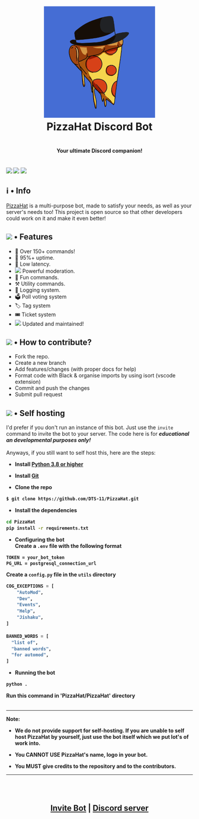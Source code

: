 <h1 align="center">
    <img src="./assets/bot-logo.png" width="300" height="300"/> <br>
PizzaHat Discord Bot <h1/>
	
<h4 align="center"> Your ultimate Discord companion! <h4/>
  </a><br>
  <img src="https://img.shields.io/badge/discord.py-2.3.2-blue?style=flat" />
  <img src="https://img.shields.io/badge/Python-3.11-green?style=flat&logo=python" />
  <img src="https://github.com/DTS-11/PizzaHat/actions/workflows/codeql-analysis.yml/badge.svg" />
</h1>
	

## ℹ️ • Info

[PizzaHat](https://pizzahat.netlify.app) is a multi-purpose bot, made to satisfy your needs, as well as your server's needs too! This project is open source so that other developers could work on it and make it even better!

	
## <img src="https://cdn.discordapp.com/emojis/800797566471897088.png?size=80" height="30px"> • Features

- 📌 Over 150+ commands! </li>
- 🔼 95%+ uptime. </li>
- 🏓 Low latency. </li>
- <img src="https://cdn.discordapp.com/emojis/847248846526087239.png?size=80" height="19px"> Powerful moderation. </li>
- 🥳 Fun commands. </li>
- ⚒️ Utility commands. </li>
- 📔 Logging system. </li>
- 🗳 Poll voting system </li>
- 🏷 Tag system </li>
- 🎟 Ticket system </li>
- <img src="https://cdn.discordapp.com/emojis/809170074006192130.png?size=80" height="19px"> Updated and maintained! </li>
	
## <img src='https://cdn.discordapp.com/emojis/802615573556363284.png?size=80' height="30px"> • How to contribute?

- Fork the repo.
- Create a new branch
- Add features/changes (with proper docs for help)
- Format code with Black & organise imports by using isort (vscode extension)
- Commit and push the changes
- Submit pull request

	
## <img src="https://cdn.discordapp.com/emojis/802615572080099378.png?size=80" height="30px"> • Self hosting

I'd prefer if you don't run an instance of this bot. Just use the `invite` command to invite the bot to your server. The code here is for **_educational an developmental purposes only!_** <br>\
Anyways, if you still want to self host this, here are the steps:
<b>
- Install [Python 3.8 or higher](https://www.python.org/downloads/)

- Install [Git](https://git-scm.com/downloads)

- Clone the repo
```bash
$ git clone https://github.com/DTS-11/PizzaHat.git
```

- Install the dependencies
```bash
cd PizzaHat
pip install -r requirements.txt
```

- Configuring the bot <br>
Create a `.env` file with the following format
```
TOKEN = your_bot_token
PG_URL = postgresql_connection_url
```
Create a `config.py` file in the `utils` directory
```py
COG_EXCEPTIONS = [
    "AutoMod",
    "Dev",
    "Events",
    "Help",
    "Jishaku",
]

BANNED_WORDS = [
  "list of",
  "banned words",
  "for automod",
]
```

- Running the bot
```bash
python .
```
Run this command in 'PizzaHat/PizzaHat' directory \
<br>
****
Note: 

- We do not provide support for self-hosting. If you are unable to self host PizzaHat by yourself, just use the bot itself which we put lot's of work into.

- You CANNOT USE PizzaHat's name, logo in your bot.

- You MUST give credits to the repository and to the contributors.
****
<br>


<!-- Please DON'T run an instance of this bot. The code here is for **educational and development purpose only!** Instead, I'd recommend inviting the bot. And the bot is not made to be configurable. 

If you decide to run your own instance, you should change the necessary things and give credits to the repo and it's contributors.We **WILL NOT** provide support on self-hosting -->

<br>
<h2 align="center"> <a href="https://dsc.gg/pizza-invite">Invite Bot</a> | <a href="https://discord.gg/WhNVDTF">Discord server</a> <h2/>
